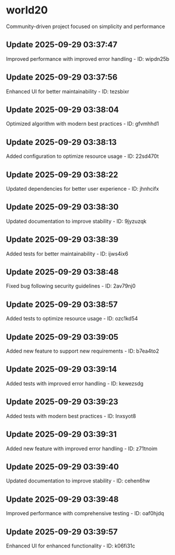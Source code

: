 # world20
Community-driven project focused on simplicity and performance

## Update 2025-09-29 03:37:47
Improved performance with improved error handling - ID: wipdn25b


## Update 2025-09-29 03:37:56
Enhanced UI for better maintainability - ID: tezsbixr


## Update 2025-09-29 03:38:04
Optimized algorithm with modern best practices - ID: gfvmhhd1


## Update 2025-09-29 03:38:13
Added configuration to optimize resource usage - ID: 22sd470t


## Update 2025-09-29 03:38:22
Updated dependencies for better user experience - ID: jhnhcifx


## Update 2025-09-29 03:38:30
Updated documentation to improve stability - ID: 9jyzuzqk


## Update 2025-09-29 03:38:39
Added tests for better maintainability - ID: ijws4ix6


## Update 2025-09-29 03:38:48
Fixed bug following security guidelines - ID: 2av79nj0


## Update 2025-09-29 03:38:57
Added tests to optimize resource usage - ID: ozc1kd54


## Update 2025-09-29 03:39:05
Added new feature to support new requirements - ID: b7ea4to2


## Update 2025-09-29 03:39:14
Added tests with improved error handling - ID: kewezsdg


## Update 2025-09-29 03:39:23
Added tests with modern best practices - ID: lnxsyot8


## Update 2025-09-29 03:39:31
Added new feature with improved error handling - ID: z71tnoim


## Update 2025-09-29 03:39:40
Updated documentation to improve stability - ID: cehen6hw


## Update 2025-09-29 03:39:48
Improved performance with comprehensive testing - ID: oaf0hjdq


## Update 2025-09-29 03:39:57
Enhanced UI for enhanced functionality - ID: k06fi31c

